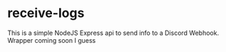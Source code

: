 # receive-logs

This is a simple NodeJS Express api to send info to a Discord Webhook. Wrapper coming soon I guess